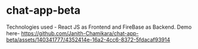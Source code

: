 # chat-app-beta
Technologies used - React JS as Frontend and FireBase as Backend.
Demo here-
https://github.com/Janith-Chamikara/chat-app-beta/assets/140341777/4352414e-16a2-4cc6-8372-5fdacaf93914

